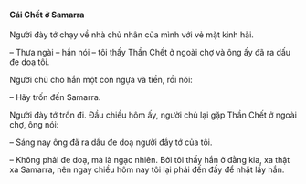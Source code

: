 #### Cái Chết ở Samarra

Người đày tớ chạy về nhà chủ nhân của mình với vẻ mặt kinh hãi.

–          Thưa ngài – hắn nói – tôi thấy Thần Chết ở ngoài chợ và ông ấy đã ra dấu đe doạ tôi.

Người chủ cho hắn một con ngựa và tiền, rồi nói:

–          Hãy trốn đến Samarra.

Người đày tớ trốn đi. Đầu chiều hôm ấy, người chủ lại gặp Thần Chết ở ngoài chợ, ông nói:

–          Sáng nay ông đã ra dấu đe doạ người đầy tớ của tôi.

–          Không phải đe doạ, mà là ngạc nhiên. Bởi tôi thấy hắn ở đằng kia, xa thật xa Samarra, nên ngay chiều hôm nay tôi lại phải đến đấy để nhặt lấy hắn.

